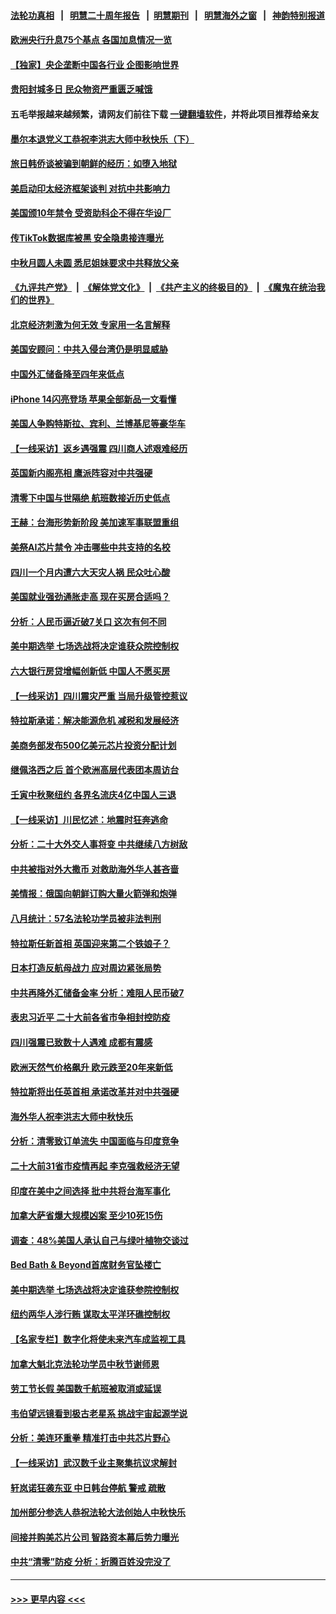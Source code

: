 #### [法轮功真相](https://github.com/gfw-breaker/truth/blob/master/README.md?t=0) &nbsp;&nbsp;|&nbsp;&nbsp; [明慧二十周年报告](https://github.com/gfw-breaker/mh-reports/blob/master/README.md?t=0) &nbsp;&nbsp;|&nbsp;&nbsp;[明慧期刊](https://github.com/gfw-breaker/mh-qikan) &nbsp;&nbsp;|&nbsp;&nbsp; [明慧海外之窗](https://github.com/gfw-breaker/mh-news/blob/master/README.md?t=0) &nbsp;&nbsp;|&nbsp;&nbsp; [神韵特别报道](https://github.com/gfw-breaker/mh-news/blob/master/shenyun.md?t=0)
#### [欧洲央行升息75个基点 各国加息情况一览](../pages/nf4514/n13820185.md?t=09090501) 
#### [【独家】央企垄断中国各行业 企图影响世界](../pages/nf4514/n13819883.md?t=09090501) 
#### [贵阳封城多日 民众物资严重匮乏喊饿](../pages/nf4514/n13819813.md?t=09090501) 
#### 五毛举报越来越频繁，请网友们前往下载 [一键翻墙软件](https://github.com/gfw-breaker/ssr-accounts)，并将此项目推荐给亲友
#### [墨尔本退党义工恭祝李洪志大师中秋快乐（下）](../pages/nf4514/n13818098.md?t=09090501) 
#### [旅日韩侨谈被骗到朝鲜的经历：如堕入地狱](../pages/nf4514/n13819697.md?t=09090501) 
#### [美启动印太经济框架谈判 对抗中共影响力](../pages/nf4514/n13819753.md?t=09090501) 
#### [美国颁10年禁令 受资助科企不得在华设厂](../pages/nf4514/n13819710.md?t=09090501) 
#### [传TikTok数据库被黑 安全隐患接连曝光](../pages/nf4514/n13819725.md?t=09090501) 
#### [中秋月圆人未圆 悉尼姐妹要求中共释放父亲](../pages/nf4514/n13819642.md?t=09090501) 
#### [《九评共产党》](https://github.com/begood0513/9ping.md/blob/master/README.md) &nbsp;|&nbsp; [《解体党文化》](../../../../jtdwh.md/blob/master/README.md)  &nbsp;|&nbsp; [《共产主义的终极目的》](../../../../gczydzjmd.md/blob/master/README.md) &nbsp;|&nbsp; [《魔鬼在统治我们的世界》](../../../../mgztzwmdsj.md/blob/master/README.md) 
#### [北京经济刺激为何无效 专家用一名言解释](../pages/nf4514/n13819505.md?t=09090501) 
#### [美国安顾问：中共入侵台湾仍是明显威胁](../pages/nf4514/n13819553.md?t=09090501) 
#### [中国外汇储备降至四年来低点](../pages/nf4514/n13819493.md?t=09090501) 
#### [iPhone 14闪亮登场 苹果全部新品一文看懂](../pages/nf4514/n13819468.md?t=09090501) 
#### [美国人争购特斯拉、宾利、兰博基尼等豪华车](../pages/nf4514/n13819360.md?t=09090501) 
#### [【一线采访】返乡遇强震 四川商人述艰难经历](../pages/nf4514/n13819241.md?t=09090501) 
#### [英国新内阁亮相 鹰派阵容对中共强硬](../pages/nf4514/n13819202.md?t=09090501) 
#### [清零下中国与世隔绝 航班数接近历史低点](../pages/nf4514/n13819052.md?t=09090501) 
#### [王赫：台海形势新阶段 美加速军事联盟重组](../pages/nf4514/n13819036.md?t=09090501) 
#### [美祭AI芯片禁令 冲击哪些中共支持的名校](../pages/nf4514/n13818784.md?t=09090501) 
#### [四川一个月内遭六大天灾人祸 民众吐心酸](../pages/nf4514/n13818803.md?t=09090501) 
#### [美国就业强劲通胀走高 现在买房合适吗？](../pages/nf4514/n13818832.md?t=09090501) 
#### [分析：人民币逼近破7关口 这次有何不同](../pages/nf4514/n13818747.md?t=09090501) 
#### [美中期选举 七场选战将决定谁获众院控制权](../pages/nf4514/n13818686.md?t=09090501) 
#### [六大银行房贷增幅创新低 中国人不愿买房](../pages/nf4514/n13818529.md?t=09090501) 
#### [【一线采访】四川震灾严重 当局升级管控惹议](../pages/nf4514/n13818410.md?t=09090501) 
#### [特拉斯承诺：解决能源危机 减税和发展经济](../pages/nf4514/n13818630.md?t=09090501) 
#### [美商务部发布500亿美元芯片投资分配计划](../pages/nf4514/n13818517.md?t=09090501) 
#### [继佩洛西之后 首个欧洲高层代表团本周访台](../pages/nf4514/n13818598.md?t=09090501) 
#### [壬寅中秋聚纽约 各界名流庆4亿中国人三退](../pages/nf4514/n13818415.md?t=09090501) 
#### [【一线采访】川民忆述：地震时狂奔逃命](../pages/nf4514/n13818125.md?t=09090501) 
#### [分析：二十大外交人事将变 中共继续八方树敌](../pages/nf4514/n13818209.md?t=09090501) 
#### [中共被指对外大撒币 对救助海外华人甚吝啬](../pages/nf4514/n13818301.md?t=09090501) 
#### [美情报：俄国向朝鲜订购大量火箭弹和炮弹](../pages/nf4514/n13818337.md?t=09090501) 
#### [八月统计：57名法轮功学员被非法判刑](../pages/nf4514/n13817356.md?t=09090501) 
#### [特拉斯任新首相 英国迎来第二个铁娘子？](../pages/nf4514/n13817951.md?t=09090501) 
#### [日本打造反航母战力 应对周边紧张局势](../pages/nf4514/n13818031.md?t=09090501) 
#### [中共再降外汇储备金率 分析：难阻人民币破7](../pages/nf4514/n13817982.md?t=09090501) 
#### [表忠习近平 二十大前各省市争相封控防疫](../pages/nf4514/n13817994.md?t=09090501) 
#### [四川强震已致数十人遇难 成都有震感](../pages/nf4514/n13817520.md?t=09090501) 
#### [欧洲天然气价格飙升 欧元跌至20年来新低](../pages/nf4514/n13817783.md?t=09090501) 
#### [特拉斯将出任英首相 承诺改革并对中共强硬](../pages/nf4514/n13817670.md?t=09090501) 
#### [海外华人祝李洪志大师中秋快乐](../pages/nf4514/n13817782.md?t=09090501) 
#### [分析：清零致订单流失 中国面临与印度竞争](../pages/nf4514/n13817629.md?t=09090501) 
#### [二十大前31省市疫情再起 李克强救经济无望](../pages/nf4514/n13817553.md?t=09090501) 
#### [印度在美中之间选择 批中共将台海军事化](../pages/nf4514/n13817426.md?t=09090501) 
#### [加拿大萨省爆大规模凶案 至少10死15伤](../pages/nf4514/n13817369.md?t=09090501) 
#### [调查：48%美国人承认自己与绿叶植物交谈过](../pages/nf4514/n13817352.md?t=09090501) 
#### [Bed Bath & Beyond首席财务官坠楼亡](../pages/nf4514/n13817336.md?t=09090501) 
#### [美中期选举 七场选战将决定谁获参院控制权](../pages/nf4514/n13817262.md?t=09090501) 
#### [纽约两华人涉行贿 谋取太平洋环礁控制权](../pages/nf4514/n13817294.md?t=09090501) 
#### [【名家专栏】数字化将使未来汽车成监视工具](../pages/nf4514/n13816854.md?t=09090501) 
#### [加拿大魁北克法轮功学员中秋节谢师恩](../pages/nf4514/n13817311.md?t=09090501) 
#### [劳工节长假 美国数千航班被取消或延误](../pages/nf4514/n13817298.md?t=09090501) 
#### [韦伯望远镜看到极古老星系 挑战宇宙起源学说](../pages/nf4514/n13817011.md?t=09090501) 
#### [分析：美连环重拳 精准打击中共芯片野心](../pages/nf4514/n13817007.md?t=09090501) 
#### [【一线采访】武汉数千业主聚集抗议求解封](../pages/nf4514/n13817161.md?t=09090501) 
#### [轩岚诺狂袭东亚 中日韩台停航 警戒 疏散](../pages/nf4514/n13817187.md?t=09090501) 
#### [加州部分参选人恭祝法轮大法创始人中秋快乐](../pages/nf4514/n13817118.md?t=09090501) 
#### [间接并购美芯片公司 智路资本幕后势力曝光](../pages/nf4514/n13817101.md?t=09090501) 
#### [中共“清零”防疫 分析：折腾百姓没完没了](../pages/nf4514/n13816983.md?t=09090501) 

----
#### [ >>> 更早内容 <<< ](../indexes/nf4514-earlier.md)
